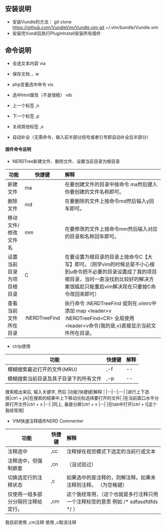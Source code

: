 ## 安装说明
- 安装Vundle的方法： git clone https://github.com/VundleVim/Vundle.vim.git ~/.vim/bundle/Vundle.vim
- 安装完Vundl后执行PluginInstall安装所有插件
## 命令说明
- 全选文本内容 via
- 保存文档 ，w
- php变量选中命令 vis
- 选中html属性（不是很稳） vib 
- 上一个标签 ,n 
- 下一个标签 ,p
- 关闭其他标签 ,o

- 自动补全（无需命令，输入前半部分括号或者引号即自动补全后半部分）

#### 插件命令说明
- NERDTree新建文件、删除文件、设置当前目录为根目录


|功能|快捷键|解释 |
|--|--|:--|
|新建文件|ma|在要创建文件的目录中按命令 ma然后键入你要创建的文件名称即可。|
|删除文件|md|在要删除的文件上按命令md然后输入y回车即可。|
|移动文件/修改文件名|mm|在要修改的文件上按命令mm然后输入对应的目录和名称回车即可。|
|设置当前目录为项目根目录|C|在要设置为根目录的目录上按命令C【大写】即可。（刚学vim的时候总是不小心按到u命令把不必要的目录设置成了我的项目根目录，当时一直没找到比较好的解决方案很尴尬只能重启vim解决现在只要按C命令改回来即可）|
|查看当前文件所在目录|:NERDTreeFind|执行命令 :NERDTreeFind 或则在.vimrc中添加  map \<leader\>v \:NERDTreeFind\<CR\>  全局使用 \<leader\>v命令(我的是,v)直接显示当前文件所在目录。|


- ctrlp使用

|功能|快捷键|解释 |
|--|--|:--|
|模糊搜索最近打开的文件(MRU)|,-f|--|
|模糊搜索当前目录及其子目录下的所有文件|,-p|--|-


搜索框出来后, 输入关键字, 然后
|功能|快捷键|解释 |
|--|--|:--|
|进行上下选择|ctrl + j/k|在搜索的结果中上下移动光标选择要打开的文件|
|在当前窗口水平分屏打开文件|ctrl + x |--|
|同上, 垂直分屏|ctrl + v  |--|
|在tab中打开|ctrl + t|这个我经常用|

- VIM快速注释插件NERD Commenter 

|功能|快捷键|解释 |
|--|--|:--|
|注释选中|,cc |注释掉在视觉模式下选定的当前行或文本|
|注释选中，但强制嵌套|,cn|（没试验过）|
|切换选定行的注释状态|,c<space> |如果选中的是注释的，则解注释。如果未注释则注释。 （<space>为空格键）|
|仅使用一组多部分分隔符注释给定行。|,cm|这个我经常用，（这个也就是多行注释只用一个注释标签的意思 例如 /* sdfasdfdfds */ ） |

我目前使用 ,cm注释 使用 ,c<space>取消注释




